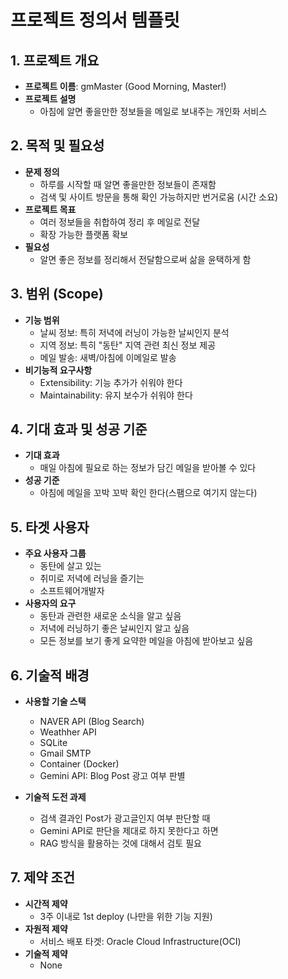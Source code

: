 # 프로젝트 정의서 템플릿

## 1. 프로젝트 개요
- **프로젝트 이름**: gmMaster (Good Morning, Master!)
- **프로젝트 설명**
  - 아침에 알면 좋을만한 정보들을 메일로 보내주는 개인화 서비스

## 2. 목적 및 필요성
- **문제 정의**
  - 하루를 시작할 때 알면 좋을만한 정보들이 존재함
  - 검색 및 사이트 방문을 통해 확인 가능하지만 번거로움 (시간 소요)
- **프로젝트 목표**
  - 여러 정보들을 취합하여 정리 후 메일로 전달
  - 확장 가능한 플랫폼 확보
- **필요성**
  - 알면 좋은 정보를 정리해서 전달함으로써 삶을 윤택하게 함

## 3. 범위 (Scope)
- **기능 범위**
  - 날씨 정보: 특히 저녁에 러닝이 가능한 날씨인지 분석
  - 지역 정보: 특히 "동탄" 지역 관련 최신 정보 제공
  - 메일 발송: 새벽/아침에 이메일로 발송
- **비기능적 요구사항**
  - Extensibility: 기능 추가가 쉬워야 한다
  - Maintainability: 유지 보수가 쉬워야 한다

## 4. 기대 효과 및 성공 기준
- **기대 효과**
  - 매일 아침에 필요로 하는 정보가 담긴 메일을 받아볼 수 있다
- **성공 기준**
  - 아침에 메일을 꼬박 꼬박 확인 한다(스팸으로 여기지 않는다)

## 5. 타겟 사용자
- **주요 사용자 그룹**
  - 동탄에 살고 있는
  - 취미로 저녁에 러닝을 즐기는
  - 소프트웨어개발자
- **사용자의 요구**
  - 동탄과 관련한 새로운 소식을 알고 싶음
  - 저녁에 러닝하기 좋은 날씨인지 알고 싶음
  - 모든 정보를 보기 좋게 요약한 메일을 아침에 받아보고 싶음

## 6. 기술적 배경
- **사용할 기술 스택**
  - NAVER API (Blog Search)
  - Weathher API
  - SQLite
  - Gmail SMTP
  - Container (Docker)
  - Gemini API: Blog Post 광고 여부 판별

- **기술적 도전 과제**
  - 검색 결과인 Post가 광고글인지 여부 판단할 때
  - Gemini API로 판단을 제대로 하지 못한다고 하면
  - RAG 방식을 활용하는 것에 대해서 검토 필요

## 7. 제약 조건
- **시간적 제약**
  - 3주 이내로 1st deploy (나만을 위한 기능 지원)
- **자원적 제약**
  - 서비스 배포 타겟: Oracle Cloud Infrastructure(OCI)
- **기술적 제약**
  - None